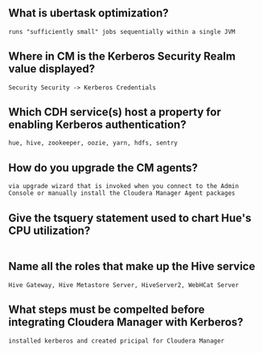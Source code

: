 ## What is ubertask optimization?
```
runs "sufficiently small" jobs sequentially within a single JVM
```

## Where in CM is the Kerberos Security Realm value displayed?
```
Security Security -> Kerberos Credentials
```

## Which CDH service(s) host a property for enabling Kerberos authentication?
```
hue, hive, zookeeper, oozie, yarn, hdfs, sentry
```

## How do you upgrade the CM agents?
```
via upgrade wizard that is invoked when you connect to the Admin Console or manually install the Cloudera Manager Agent packages
```

## Give the tsquery statement used to chart Hue's CPU utilization?
```

```

## Name all the roles that make up the Hive service
```
Hive Gateway, Hive Metastore Server, HiveServer2, WebHCat Server
```

## What steps must be compelted before integrating Cloudera Manager with Kerberos?
```
installed kerberos and created pricipal for Cloudera Manager
```

